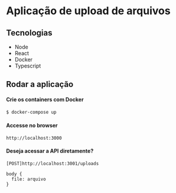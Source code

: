 # Aplicação de upload de arquivos

## Tecnologias

* Node
* React
* Docker
* Typescript

## Rodar a aplicação

#### Crie os containers com Docker

```bash
$ docker-compose up
```

#### Accesse no browser

```
http://localhost:3000
```

#### Deseja acessar a API diretamente?

```
[POST]http://localhost:3001/uploads

body {
  file: arquivo
}
```
